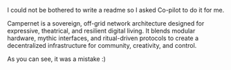 I could not be bothered to write a readme so I asked Co-pilot to do it for me. 

Campernet is a sovereign, off-grid network architecture designed for expressive, theatrical, and resilient digital living. It blends modular hardware, mythic interfaces, and ritual-driven protocols to create a decentralized infrastructure for community, creativity, and control.

As you can see, it was a mistake :)
